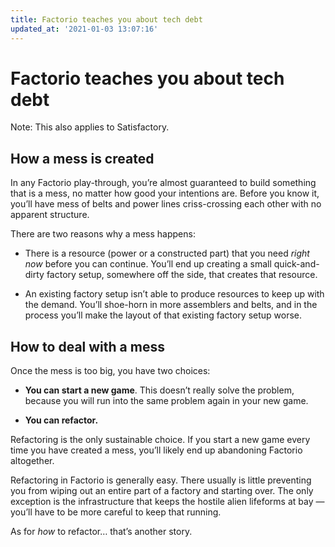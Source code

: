 ```yaml
---
title: Factorio teaches you about tech debt
updated_at: '2021-01-03 13:07:16'
---
```


# Factorio teaches you about tech debt
Note: This also applies to Satisfactory.

## How a mess is created
In any Factorio play-through, you’re almost guaranteed to build something that is a mess, no matter how good your intentions are. Before you know it, you’ll have mess of belts and power lines criss-crossing each other with no apparent structure.

There are two reasons why a mess happens:

* There is a resource (power or a constructed part) that you need *right now* before you can continue. You’ll end up creating a small quick-and-dirty factory setup, somewhere off the side, that creates that resource.

* An existing factory setup isn’t able to produce resources to keep up with the demand. You’ll shoe-horn in more assemblers and belts, and in the process you’ll make the layout of that existing factory setup worse.

## How to deal with a mess
Once the mess is too big, you have two choices:

* **You can start a new game**. This doesn’t really solve the problem, because you will run into the same problem again in your new game.

* **You can refactor.**

Refactoring is the only sustainable choice. If you start a new game every time you have created a mess, you’ll likely end up abandoning Factorio altogether.

Refactoring in Factorio is generally easy. There usually is little preventing you from wiping out an entire part of a factory and starting over. The only exception is the infrastructure that keeps the hostile alien lifeforms at bay — you’ll have to be more careful to keep that running.

As for *how* to refactor… that’s another story.